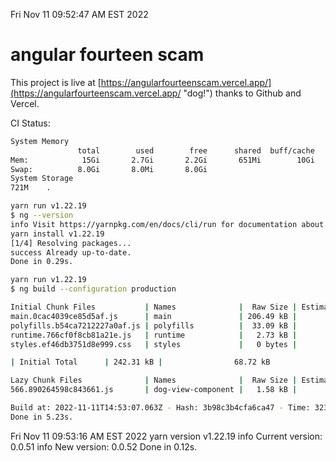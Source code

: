 Fri Nov 11 09:52:47 AM EST 2022

# angular fourteen scam


This project is live at [https://angularfourteenscam.vercel.app/](https://angularfourteenscam.vercel.app/ "dog!") thanks to Github and Vercel.

CI Status: 

```bash
System Memory
               total        used        free      shared  buff/cache   available
Mem:            15Gi       2.7Gi       2.2Gi       651Mi        10Gi        11Gi
Swap:          8.0Gi       8.0Mi       8.0Gi
System Storage
721M	.
```
```bash
yarn run v1.22.19
$ ng --version
info Visit https://yarnpkg.com/en/docs/cli/run for documentation about this command.
yarn install v1.22.19
[1/4] Resolving packages...
success Already up-to-date.
Done in 0.29s.
```
```bash
yarn run v1.22.19
$ ng build --configuration production

Initial Chunk Files           | Names              |  Raw Size | Estimated Transfer Size
main.0cac4039ce85d5af.js      | main               | 206.49 kB |                56.80 kB
polyfills.b54ca7212227a0af.js | polyfills          |  33.09 kB |                10.65 kB
runtime.766cf0f8cb81a21e.js   | runtime            |   2.73 kB |                 1.27 kB
styles.ef46db3751d8e999.css   | styles             |   0 bytes |                       -

| Initial Total      | 242.31 kB |                68.72 kB

Lazy Chunk Files              | Names              |  Raw Size | Estimated Transfer Size
566.890264598c843661.js       | dog-view-component |   1.58 kB |               792 bytes

Build at: 2022-11-11T14:53:07.063Z - Hash: 3b98c3b4cfa6ca47 - Time: 3232ms
Done in 5.23s.
```
Fri Nov 11 09:53:16 AM EST 2022
yarn version v1.22.19
info Current version: 0.0.51
info New version: 0.0.52
Done in 0.12s.
